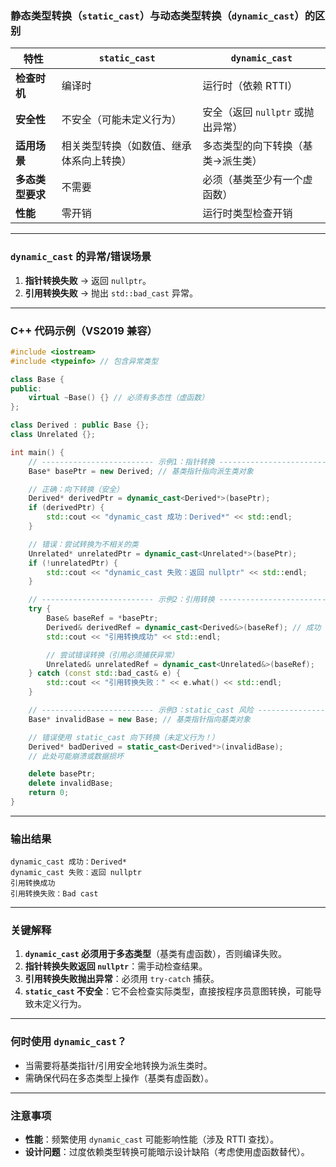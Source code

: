 ### 静态类型转换（`static_cast`）与动态类型转换（`dynamic_cast`）的区别

| **特性**         | `static_cast`                            | `dynamic_cast`                    |
| ---------------- | ---------------------------------------- | --------------------------------- |
| **检查时机**     | 编译时                                   | 运行时（依赖 RTTI）               |
| **安全性**       | 不安全（可能未定义行为）                 | 安全（返回 `nullptr` 或抛出异常） |
| **适用场景**     | 相关类型转换（如数值、继承体系向上转换） | 多态类型的向下转换（基类→派生类） |
| **多态类型要求** | 不需要                                   | 必须（基类至少有一个虚函数）      |
| **性能**         | 零开销                                   | 运行时类型检查开销                |

---

### **`dynamic_cast` 的异常/错误场景**
1. **指针转换失败** → 返回 `nullptr`。
2. **引用转换失败** → 抛出 `std::bad_cast` 异常。

---

### **C++ 代码示例（VS2019 兼容）**

```cpp
#include <iostream>
#include <typeinfo> // 包含异常类型

class Base {
public:
    virtual ~Base() {} // 必须有多态性（虚函数）
};

class Derived : public Base {};
class Unrelated {};

int main() {
    // ------------------------- 示例1：指针转换 -------------------------
    Base* basePtr = new Derived; // 基类指针指向派生类对象

    // 正确：向下转换（安全）
    Derived* derivedPtr = dynamic_cast<Derived*>(basePtr);
    if (derivedPtr) {
        std::cout << "dynamic_cast 成功：Derived*" << std::endl;
    }

    // 错误：尝试转换为不相关的类
    Unrelated* unrelatedPtr = dynamic_cast<Unrelated*>(basePtr);
    if (!unrelatedPtr) {
        std::cout << "dynamic_cast 失败：返回 nullptr" << std::endl;
    }

    // ------------------------- 示例2：引用转换 -------------------------
    try {
        Base& baseRef = *basePtr; 
        Derived& derivedRef = dynamic_cast<Derived&>(baseRef); // 成功
        std::cout << "引用转换成功" << std::endl;

        // 尝试错误转换（引用必须捕获异常）
        Unrelated& unrelatedRef = dynamic_cast<Unrelated&>(baseRef);
    } catch (const std::bad_cast& e) {
        std::cout << "引用转换失败：" << e.what() << std::endl;
    }

    // ------------------------- 示例3：static_cast 风险 -------------------------
    Base* invalidBase = new Base; // 基类指针指向基类对象

    // 错误使用 static_cast 向下转换（未定义行为！）
    Derived* badDerived = static_cast<Derived*>(invalidBase);
    // 此处可能崩溃或数据损坏

    delete basePtr;
    delete invalidBase;
    return 0;
}
```

---

### **输出结果**
```text
dynamic_cast 成功：Derived*
dynamic_cast 失败：返回 nullptr
引用转换成功
引用转换失败：Bad cast
```

---

### **关键解释**
1. **`dynamic_cast` 必须用于多态类型**（基类有虚函数），否则编译失败。
2. **指针转换失败返回 `nullptr`**：需手动检查结果。
3. **引用转换失败抛出异常**：必须用 `try-catch` 捕获。
4. **`static_cast` 不安全**：它不会检查实际类型，直接按程序员意图转换，可能导致未定义行为。

---

### **何时使用 `dynamic_cast`？**
- 当需要将基类指针/引用安全地转换为派生类时。
- 需确保代码在多态类型上操作（基类有虚函数）。

---

### **注意事项**
- **性能**：频繁使用 `dynamic_cast` 可能影响性能（涉及 RTTI 查找）。
- **设计问题**：过度依赖类型转换可能暗示设计缺陷（考虑使用虚函数替代）。